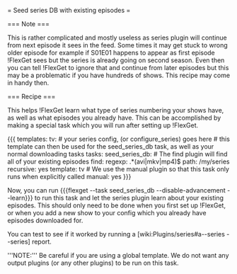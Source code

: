 = Seed series DB with existing episodes =

=== Note ===

This is rather complicated and mostly useless as series plugin will continue from next episode it sees in the feed. Some times it may get stuck to wrong older episode for example if S01E01 happens to appear as first episode !FlexGet sees but the series is already going on second season. Even then you can tell !FlexGet to ignore that and continue from later episodes but this may be a problematic if you have hundreds of shows. This recipe may come in handy then.


=== Recipe ===

This helps !FlexGet learn what type of series numbering your shows have, as well as what episodes you already have. This can be accomplished by making a special task which you will run after setting up !FlexGet.

{{{
templates:
  tv:
    # your series config, (or configure_series) goes here
    # this template can then be used for the seed_series_db task, as well as your normal downloading tasks
tasks:
  seed_series_db:
    # The find plugin will find all of your existing episodes
    find:
      regexp: .*(avi|mkv|mp4)$
      path: /my/series
      recursive: yes
    template: tv
    # We use the manual plugin so that this task only runs when explicitly called
    manual: yes
}}}

Now, you can run {{{flexget --task seed_series_db --disable-advancement --learn}}} to run this task and let the series plugin learn about your existing episodes. This should only need to be done when you first set up !FlexGet, or when you add a new show to your config which you already have episodes downloaded for.

You can test to see if it worked by running a [wiki:Plugins/series#a--series --series] report.

'''NOTE:''' Be careful if you are using a global template. We do not want any output plugins (or any other plugins) to be run on this task.